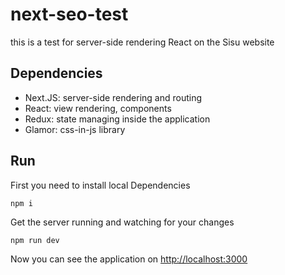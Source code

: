 # next-seo-test

this is a test for server-side rendering React on the Sisu website

## Dependencies
- Next.JS: server-side rendering and routing
- React: view rendering, components
- Redux: state managing inside the application
- Glamor: css-in-js library

## Run

First you need to install local Dependencies
```
npm i
```
Get the server running and watching for your changes
```
npm run dev
```

Now you can see the application on [http://localhost:3000](http://localhost:3000)
